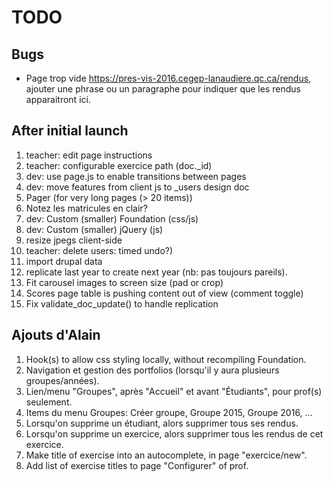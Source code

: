 # TODO

## Bugs
* Page trop vide <https://pres-vis-2016.cegep-lanaudiere.qc.ca/rendus>,
ajouter une phrase ou un paragraphe pour indiquer que les rendus
apparaitront ici.

## After initial launch
1. teacher: edit page instructions
1. teacher: configurable exercice path (doc._id)
1. dev: use page.js to enable transitions between pages
1. dev: move features from client js to _users design doc
1. Pager (for very long pages (> 20 items))
1. Notez les matricules en clair?
1. dev: Custom (smaller) Foundation (css/js)
1. dev: Custom (smaller) jQuery (js)
1. resize jpegs client-side
1. teacher: delete users: timed undo?)
1. import drupal data
1. replicate last year to create next year (nb: pas toujours pareils).
1. Fit carousel images to screen size (pad or crop)
1. Scores page table is pushing content out of view (comment toggle)
1. Fix validate_doc_update() to handle replication

## Ajouts d'Alain
1. Hook(s) to allow css styling locally, without recompiling Foundation.
2. Navigation et gestion des portfolios (lorsqu'il y aura plusieurs groupes/années).
3. Lien/menu "Groupes", après "Accueil" et avant "Étudiants", pour prof(s) seulement.
4. Items du menu Groupes: Créer groupe, Groupe 2015, Groupe 2016, ...
5. Lorsqu'on supprime un étudiant, alors supprimer tous ses rendus.
6. Lorsqu'on supprime un exercice, alors supprimer tous les rendus de cet exercice.
7. Make title of exercise into an autocomplete, in page "exercice/new".
8. Add list of exercise titles to page "Configurer" of prof.

